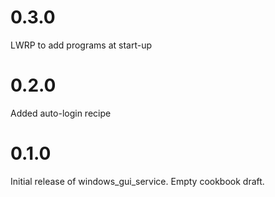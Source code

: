 # 0.3.0

LWRP to add programs at start-up

# 0.2.0

Added auto-login recipe

# 0.1.0

Initial release of windows_gui_service. Empty cookbook draft.

